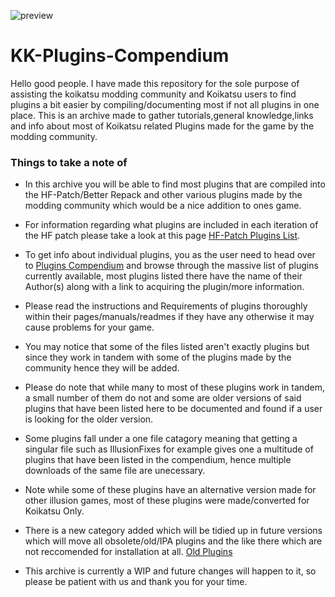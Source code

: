 ![preview](https://user-images.githubusercontent.com/70655816/92974632-ebb77b00-f49b-11ea-9cc7-806d78028131.png)
# KK-Plugins-Compendium

 Hello good people. I have made this repository for the sole purpose of assisting the koikatsu modding community and Koikatsu users to find plugins a bit easier by compiling/documenting most if not all plugins in one place. This is an archive made to gather tutorials,general knowledge,links and info about most of Koikatsu related Plugins made for the game by the modding community. 


 ### Things to take a note of
 
 - In this archive you will be able to find most plugins that are compiled into the HF-Patch/Better Repack and other various plugins made by the modding community which would be a nice addition to ones game.

 - For information regarding what plugins are included in each iteration of the HF patch please take a look at this page [HF-Patch Plugins List](https://github.com/ManlyMarco/KK-HF_Patch/blob/master/Plugin%20Readme.md).
  
 - To get info about individual plugins, you as the user need to head over to [Plugins Compendium](https://github.com/Frostation/KK-Plugins-Compendium/blob/master/Plugins%20Compendium.md) and browse through the massive list of plugins currently available, most plugins listed there have the name of their Author(s) along with a link to acquiring the plugin/more information. 
 
 - Please read the instructions and Requirements of plugins thoroughly within their pages/manuals/readmes if they have any otherwise it may cause problems for your game.

 - You may notice that some of the files listed aren't exactly plugins but since they work in tandem with some of the plugins made by the community hence they will be added.
 
 - Please do note that while many to most of these plugins work in tandem, a small number of them do not and some are older versions of said plugins that have been listed here to be documented and found if a user is looking for the older version.

 - Some plugins fall under a one file catagory meaning that getting a singular file such as IllusionFixes for example gives one a multitude of plugins that have been listed in the compendium, hence multiple downloads of the same file are unecessary. 

 - Note while some of these plugins have an alternative version made for other illusion games, most of these plugins were made/converted for Koikatsu Only.

 - There is a new category added which will be tidied up in future versions which will move all obsolete/old/IPA plugins and the like there which are not reccomended for installation at all. [Old Plugins](https://github.com/Frostation/KK-Plugins-Compendium/blob/master/Plugins%20Compendium.md#list-of-plugins-either-too-oldincompatibleoutsourcedobsoleted-these-plugins-are-not-reccomended-for-installation-and-have-been-put-here-for-archiving-which-include)

- This archive is currently a WIP and future changes will happen to it, so please be patient with us and thank you for your time.